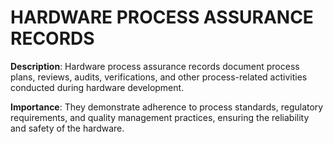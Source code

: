 # HARDWARE PROCESS ASSURANCE RECORDS

**Description**: Hardware process assurance records document process plans, reviews, audits, verifications, and other process-related activities conducted during hardware development.

**Importance**: They demonstrate adherence to process standards, regulatory requirements, and quality management practices, ensuring the reliability and safety of the hardware.
